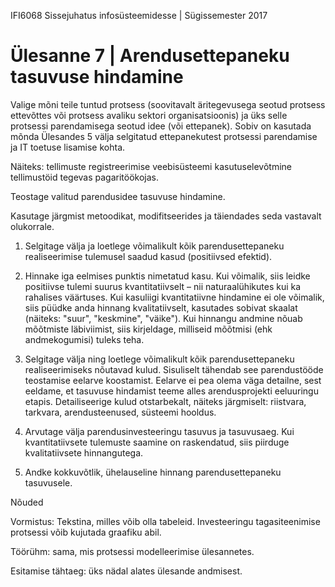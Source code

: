  IFI6068 Sissejuhatus infosüsteemidesse | Sügissemester 2017

# Ülesanne 7 | Arendusettepaneku tasuvuse hindamine

Valige mõni teile tuntud protsess (soovitavalt äritegevusega seotud protsess ettevõttes või protsess avaliku sektori organisatsioonis) ja üks selle protsessi parendamisega seotud idee (või ettepanek). Sobiv on kasutada mõnda Ülesandes 5 välja selgitatud ettepanekutest protsessi parendamise ja IT toetuse lisamise kohta.

Näiteks: tellimuste registreerimise veebisüsteemi kasutuselevõtmine tellimustöid tegevas pagaritöökojas.

Teostage valitud parendusidee tasuvuse hindamine.

Kasutage järgmist metoodikat, modifitseerides ja täiendades seda vastavalt olukorrale.

1. Selgitage välja ja loetlege võimalikult kõik parendusettepaneku realiseerimise tulemusel saadud kasud (positiivsed efektid).

2. Hinnake iga eelmises punktis nimetatud kasu. Kui võimalik, siis leidke positiivse tulemi suurus kvantitatiivselt – nii naturaalühikutes kui ka rahalises väärtuses. Kui kasuliigi kvantitatiivne hindamine ei ole võimalik, siis püüdke anda hinnang kvalitatiivselt, kasutades sobivat skaalat (näiteks: "suur", "keskmine", "väike"). Kui hinnangu andmine nõuab mõõtmiste läbiviimist, siis kirjeldage, milliseid mõõtmisi (ehk andmekogumisi) tuleks teha.

3. Selgitage välja ning loetlege võimalikult kõik parendusettepaneku realiseerimiseks nõutavad kulud. Sisuliselt tähendab see parendustööde teostamise eelarve koostamist. Eelarve ei pea olema väga detailne, sest eeldame, et tasuvuse hindamist teeme alles arendusprojekti eeluuringu etapis. Detailiseerige kulud otstarbekalt, näiteks järgmiselt: riistvara, tarkvara, arendusteenused, süsteemi hooldus.

4. Arvutage välja parendusinvesteeringu tasuvus ja tasuvusaeg. Kui kvantitatiivsete tulemuste saamine on raskendatud, siis piirduge kvalitatiivsete hinnangutega.

5. Andke kokkuvõtlik, ühelauseline hinnang parendusettepaneku tasuvusele.

Nõuded

Vormistus: Tekstina, milles võib olla tabeleid. Investeeringu tagasiteenimise protsessi võib kujutada graafiku abil.

Töörühm: sama, mis protsessi modelleerimise ülesannetes.

Esitamise tähtaeg: üks nädal alates ülesande andmisest.